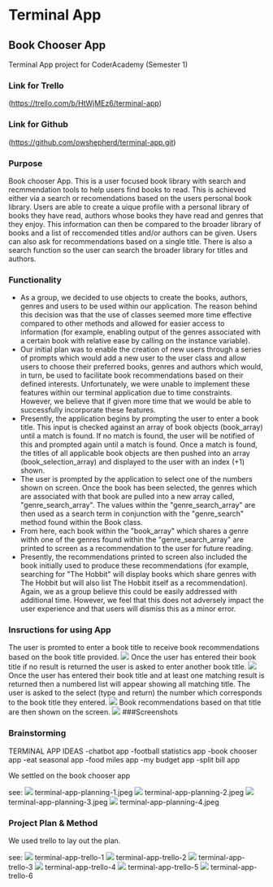 # Terminal App
## Book Chooser App

Terminal App project for CoderAcademy (Semester 1)

### Link for Trello
(https://trello.com/b/HtWjMEz6/terminal-app)
### Link for Github
(https://github.com/owshepherd/terminal-app.git)

### Purpose
Book chooser App. This is a user focused book library with search and recmmendation tools to help users find books to read. This is achieved either via a search or recomendations based on the users personal book library. Users are able to create a uique profile with a personal library of books they have read, authors whose books they have read and genres that they enjoy. This information can then be compared to the broader library of books and a list of reccomended titles and/or authors can be given. Users can also ask for recommendations based on a single title. There is also a search function so the user can search the broader library for titles and authors.

### Functionality
- As a group, we decided to use objects to create the books, authors, genres and users to be used within our application. The reason behind this decision was that the use of classes seemed more time effective compared to other methods and allowed for easier access to information (for example, enabling output of the genres associated with a certain book with relative ease by calling on the instance variable).
- Our initial plan was to enable the creation of new users through a series of prompts which would add a new user to the user class and allow users to choose their preferred books, genres and authors which would, in turn, be used to facilitate book recommendations based on their defined interests. Unfortunately, we were unable to implement these features within our terminal application due to time constraints. However, we believe that if given more time that we would be able to successfully incorporate these features.
- Presently, the application begins by prompting the user to enter a book title. This input is checked against an array of book objects (book_array) until a match is found. If no match is found, the user will be notified of this and prompted again until a match is found. Once a match is found, the titles of all applicable book objects are then pushed into an array (book_selection_array) and displayed to the user with an index (+1) shown.
- The user is prompted by the application to select one of the numbers shown on screen. Once the book has been selected, the genres which are associated with that book are pulled into a new array called, "genre_search_array". The values within the "genre_search_array" are then used as a search term in conjunction with the "genre_search" method found within the Book class.
- From here, each book within the "book_array" which shares a genre withh one of the genres found within the "genre_search_array" are printed to screen as a recommendation to the user for future reading.
- Presently, the recommendations printed to screen also included the book initially used to produce these recommendations (for example, searching for "The Hobbit" will display books which share genres with The Hobbit but will also list The Hobbit itself as a recommendation). Again, we as a group believe this could be easily addressed with additional time. However, we feel that this does not adversely impact the user experience and that users will dismiss this as a minor error.

### Insructions for using App
The user is promted to enter a book title to receive book recommendations based on the book title provided.
![](https://github.com/owshepherd/terminal-app/blob/master/terminal-app-screenshot-1.png)
Once the user has entered their book title if no result is returned the user is asked to enter another book title.
![](https://github.com/owshepherd/terminal-app/blob/master/terminal-app-screen%20shot-2.png)
Once the user has entered their book title and at least one matching result is returned then a numbered list will appear showing all matching title. The user is asked to the select (type and return) the number which corresponds to the book title they entered.
![](https://github.com/owshepherd/terminal-app/blob/master/terminal-app-screenshot-3.png)
Book recommendations based on that title are then shown on the screen.
![](https://github.com/owshepherd/terminal-app/blob/master/terminal-app-screenshot-4.png)
###Screenshots

### Brainstorming
TERMINAL APP IDEAS
-chatbot app
-football statistics app
-book chooser app
-eat seasonal app
-food miles app
-my budget app
-split bill app

We settled on the book chooser app

see: 
![](https://github.com/owshepherd/terminal-app/blob/master/terminal-app-planning-1.jpg)
terminal-app-planning-1.jpeg
![](https://github.com/owshepherd/terminal-app/blob/master/terminal-app-planning-2.jpg)
terminal-app-planning-2.jpeg
![](https://github.com/owshepherd/terminal-app/blob/master/terminal-app-planning-3.jpg)
terminal-app-planning-3.jpeg
![](https://github.com/owshepherd/terminal-app/blob/master/terminal-app-planning-4.jpg)
terminal-app-planning-4.jpeg

### Project Plan & Method
We used trello to lay out the plan.

see:
![](https://github.com/owshepherd/terminal-app/blob/master/terminal-app-trello-1.jpg)
terminal-app-trello-1
![](https://github.com/owshepherd/terminal-app/blob/master/terminal-app-trello-2.jpg)
terminal-app-trello-2
![](https://github.com/owshepherd/terminal-app/blob/master/terminal-app-trello-3.jpg)
terminal-app-trello-3
![](https://github.com/owshepherd/terminal-app/blob/master/terminal-app-trello-4.jpg)
terminal-app-trello-4
![](https://github.com/owshepherd/terminal-app/blob/master/terminal-app-trello-5.jpg)
terminal-app-trello-5
![](https://github.com/owshepherd/terminal-app/blob/master/terminal-app-trello-6.jpg)
terminal-app-trello-6
